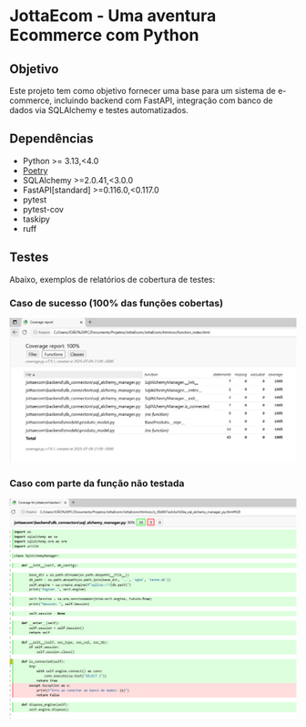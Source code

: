 # JottaEcom - Uma aventura Ecommerce com Python

## Objetivo

Este projeto tem como objetivo fornecer uma base para um sistema de e-commerce, incluindo backend com FastAPI, integração com banco de dados via SQLAlchemy e testes automatizados.

## Dependências

- Python >= 3.13,<4.0
- [Poetry](https://python-poetry.org/)
- SQLAlchemy >=2.0.41,<3.0.0
- FastAPI[standard] >=0.116.0,<0.117.0
- pytest
- pytest-cov
- taskipy
- ruff


## Testes
Abaixo, exemplos de relatórios de cobertura de testes:

### Caso de sucesso (100% das funções cobertas)

![Cobertura 100%](/Doc/img/coverage_na_web_sucesso.PNG)

### Caso com parte da função não testada

![Cobertura parcial](/Doc/img/coverage_parte_nao_testada.PNG)
